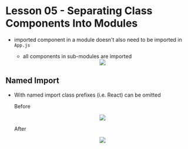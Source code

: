 # Lesson 05 - Separating Class Components Into Modules

- imported component in a module doesn't also need to be imported in `App.js`
    - all components in sub-modules are imported

    <div style="text-align: center;">
        <img src="https://user-images.githubusercontent.com/6856382/71448800-0d968500-26f6-11ea-86f0-5cf2486ae344.png">
    </div>


## Named Import

- With named import class prefixes (i.e. React) can be omitted

    Before
    <div style="text-align: center;">
        <img src="https://user-images.githubusercontent.com/6856382/71448817-446c9b00-26f6-11ea-9048-e9dc070f3814.png">
    </div>

    After
    <div style="text-align: center;">
        <img src="https://user-images.githubusercontent.com/6856382/71448829-75e56680-26f6-11ea-97b5-e6879c822a92.png">
    </div>